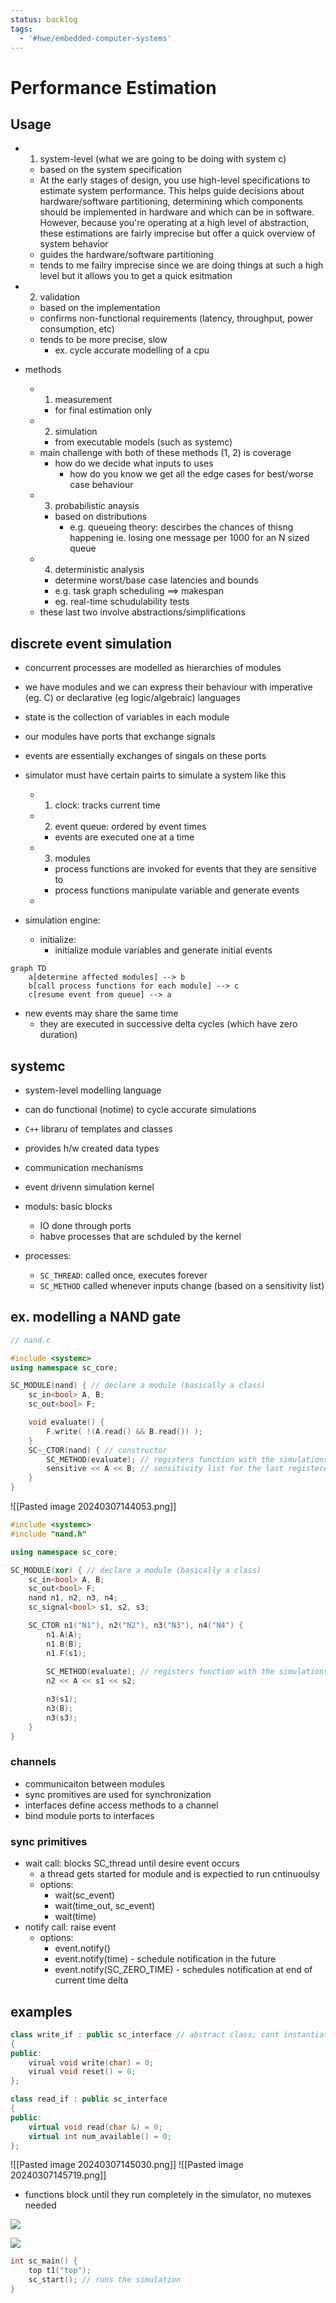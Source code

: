 ```yaml
---
status: backlog
tags:
  - '#hwe/embedded-computer-systems'
---
```


# Performance Estimation

## Usage

- 1. system-level (what we are going to be doing with system c)

  - based on the system specification
  - At the early stages of design, you use high-level specifications to estimate system performance. This helps guide decisions about hardware/software partitioning, determining which components should be implemented in hardware and which can be in software. However, because you're operating at a high level of abstraction, these estimations are fairly imprecise but offer a quick overview of system behavior
  - guides the hardware/software partitioning
  - tends to me failry imprecise since we are doing things at such a high level but it allows you to get a quick esitmation

- 2. validation

  - based on the implementation
  - confirms non-functional requirements (latency, throughput, power consumption, etc)
  - tends to be more precise, slow
    - ex. cycle accurate modelling of a cpu

- methods

  - 1. measurement
    - for final estimation only
  - 2. simulation
    - from executable models (such as systemc)
  - main challenge with both of these methods (1, 2) is coverage
    - how do we decide what inputs to uses
      - how do you know we get all the edge cases for best/worse case behaviour
  - 3. probabilistic anaysis
    - based on distributions
      - e.g. queueing theory: descirbes the chances of thisng happening ie. losing one message per 1000 for an N sized queue
  - 4. deterministic analysis
    - determine worst/base case latencies and bounds
    - e.g. task graph scheduling $\implies$ makespan
    - eg. real-time schudulability tests
  - these last two involve abstractions/simplifications

## discrete event simulation

- concurrent processes are modelled as hierarchies of modules

- we have modules and we can express their behaviour with imperative (eg. C) or declarative (eg logic/algebraic) languages

- state is the collection of variables in each module

- our modules have ports that exchange signals

- events are essentially exchanges of singals on these ports

- simulator must have certain pairts to simulate a system like this

  - 1. clock: tracks current time
  - 2. event queue: ordered by event times
    - events are executed one at a time
  - 3. modules
    - process functions are invoked for events that they are sensitive to
    - process functions manipulate variable and generate events
  -

- simulation engine:

  - initialize:
    - initialize module variables and generate initial events

```mermaid
graph TD
	a[determine affected modules] --> b
	b[call process functions for each module] --> c
	c[resume event from queue] --> a
```

- new events may share the same time
  - they are executed in successive delta cycles (which have zero duration)

## systemc

- system-level modelling language

- can do functional (notime) to cycle accurate simulations

- `C++` libraru of templates and classes

- provides h/w created data types

- communication mechanisms

- event drivenn simulation kernel

- moduls: basic blocks

  - IO done through ports
  - habve processes that are schduled by the kernel

- processes:

  - `SC_THREAD`: called once, executes forever
  - `SC_METHOD` called whenever inputs change (based on a sensitivity list)

## ex. modelling a NAND gate

```cpp
// nand.c

#include <systemc>
using namespace sc_core;

SC_MODULE(nand) { // declare a module (basically a class)
	sc_in<bool> A, B;
	sc_out<bool> F;

	void evaluate() {
		F.write( !(A.read() && B.read()) );
	}
	SC~_CTOR(nand) { // constructor
		SC_METHOD(evaluate); // registers function with the simulations kernel
		sensitive << A << B; // sensitivity list for the last registered method
	}
}
```

!\[\[Pasted image 20240307144053.png\]\]

```cpp
#include <systemc>
#include "nand.h"

using namespace sc_core;

SC_MODULE(xor) { // declare a module (basically a class)
	sc_in<bool> A, B;
	sc_out<bool> F;
	nand n1, n2, n3, n4;
	sc_signal<bool> s1, s2, s3;

	SC_CTOR n1("N1"), n2("N2"), n3("N3"), n4("N4") {
		n1.A(A);
		n1.B(B);
		n1.F(s1);
		
		SC_METHOD(evaluate); // registers function with the simulations kernel
		n2 << A << s1 << s2;

		n3(s1);
		n3(B);
		n3(s3);
	}
}
```

### channels

- communicaiton between modules
- sync promitives are used for synchronization
- interfaces define access methods to a channel
- bind module ports to interfaces

### sync primitives

- wait call: blocks SC_thread until desire event occurs
  - a thread gets started for module and is expectied to run cntinuoulsy
  - options:
    - wait(sc_event)
    - wait(time_out, sc_event)
    - wait(time)
- notify call: raise event
  - options:
    - event.notify()
    - event.notify(time) - schedule notification in the future
    - event.notify(SC_ZERO_TIME) - schedules notification at end of current time delta

## examples

```cpp
class write_if : public sc_interface // abstract class; cant instantiate
{
public:
	virual void write(char) = 0;
	virual void reset() = 0;
};

class read_if : public sc_interface
{
public:
	virtual void read(char &) = 0;
	virtual int num_available() = 0;
};

```

!\[\[Pasted image 20240307145030.png\]\]
!\[\[Pasted image 20240307145719.png\]\]

- functions block until they run completely in the simulator, no mutexes needed

![](Pasted%20image%2020240307145902.png)

![](Pasted%20image%2020240307150125.png)

```cpp
int sc_main() {
	top t1("top");
	sc_start(); // runs the simulation
}
```
